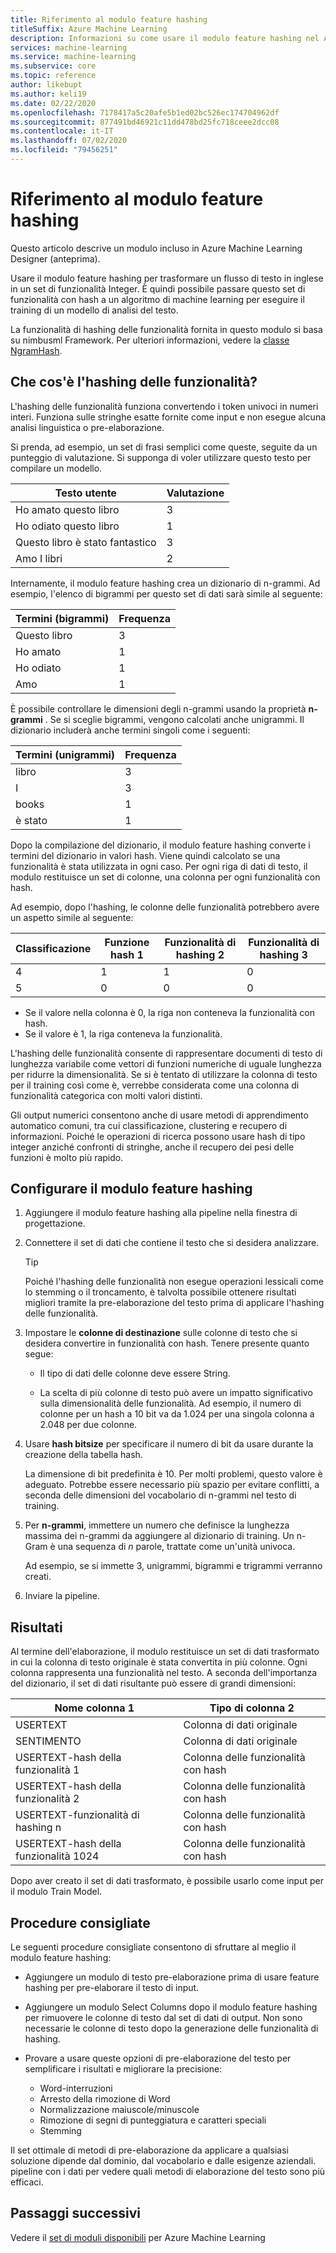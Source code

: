 ```yaml
---
title: Riferimento al modulo feature hashing
titleSuffix: Azure Machine Learning
description: Informazioni su come usare il modulo feature hashing nel Azure Machine Learning per trasforma i dati di testo.
services: machine-learning
ms.service: machine-learning
ms.subservice: core
ms.topic: reference
author: likebupt
ms.author: keli19
ms.date: 02/22/2020
ms.openlocfilehash: 7178417a5c20afe5b1ed02bc526ec174704962df
ms.sourcegitcommit: 877491bd46921c11dd478bd25fc718ceee2dcc08
ms.contentlocale: it-IT
ms.lasthandoff: 07/02/2020
ms.locfileid: "79456251"
---
```

# <a name="feature-hashing-module-reference"></a>Riferimento al modulo feature hashing

Questo articolo descrive un modulo incluso in Azure Machine Learning Designer (anteprima).

Usare il modulo feature hashing per trasformare un flusso di testo in inglese in un set di funzionalità Integer. È quindi possibile passare questo set di funzionalità con hash a un algoritmo di machine learning per eseguire il training di un modello di analisi del testo.

La funzionalità di hashing delle funzionalità fornita in questo modulo si basa su nimbusml Framework. Per ulteriori informazioni, vedere la [classe NgramHash](https://docs.microsoft.com/python/api/nimbusml/nimbusml.feature_extraction.text.extractor.ngramhash?view=nimbusml-py-latest).

## <a name="what-is-feature-hashing"></a>Che cos'è l'hashing delle funzionalità?

L'hashing delle funzionalità funziona convertendo i token univoci in numeri interi. Funziona sulle stringhe esatte fornite come input e non esegue alcuna analisi linguistica o pre-elaborazione. 

Si prenda, ad esempio, un set di frasi semplici come queste, seguite da un punteggio di valutazione. Si supponga di voler utilizzare questo testo per compilare un modello.

|Testo utente|Valutazione|
|--------------|---------------|
|Ho amato questo libro|3|
|Ho odiato questo libro|1|
|Questo libro è stato fantastico|3|
|Amo I libri|2|

Internamente, il modulo feature hashing crea un dizionario di n-grammi. Ad esempio, l'elenco di bigrammi per questo set di dati sarà simile al seguente:

|Termini (bigrammi)|Frequenza|
|------------|---------------|
|Questo libro|3|
|Ho amato|1|
|Ho odiato|1|
|Amo|1|

È possibile controllare le dimensioni degli n-grammi usando la proprietà **n-grammi** . Se si sceglie bigrammi, vengono calcolati anche unigrammi. Il dizionario includerà anche termini singoli come i seguenti:

|Termini (unigrammi)|Frequenza|
|------------|---------------|
|libro|3|
|I|3|
|books|1|
|è stato|1|

Dopo la compilazione del dizionario, il modulo feature hashing converte i termini del dizionario in valori hash. Viene quindi calcolato se una funzionalità è stata utilizzata in ogni caso. Per ogni riga di dati di testo, il modulo restituisce un set di colonne, una colonna per ogni funzionalità con hash.

Ad esempio, dopo l'hashing, le colonne delle funzionalità potrebbero avere un aspetto simile al seguente:

|Classificazione|Funzione hash 1|Funzionalità di hashing 2|Funzionalità di hashing 3|
|-----|-----|-----|-----|
|4|1|1|0|
|5|0|0|0|

* Se il valore nella colonna è 0, la riga non conteneva la funzionalità con hash.
* Se il valore è 1, la riga conteneva la funzionalità.

L'hashing delle funzionalità consente di rappresentare documenti di testo di lunghezza variabile come vettori di funzioni numeriche di uguale lunghezza per ridurre la dimensionalità. Se si è tentato di utilizzare la colonna di testo per il training così come è, verrebbe considerata come una colonna di funzionalità categorica con molti valori distinti.

Gli output numerici consentono anche di usare metodi di apprendimento automatico comuni, tra cui classificazione, clustering e recupero di informazioni. Poiché le operazioni di ricerca possono usare hash di tipo integer anziché confronti di stringhe, anche il recupero dei pesi delle funzioni è molto più rapido.

## <a name="configure-the-feature-hashing-module"></a>Configurare il modulo feature hashing

1.  Aggiungere il modulo feature hashing alla pipeline nella finestra di progettazione.

1. Connettere il set di dati che contiene il testo che si desidera analizzare.

    > [!TIP]
    > Poiché l'hashing delle funzionalità non esegue operazioni lessicali come lo stemming o il troncamento, è talvolta possibile ottenere risultati migliori tramite la pre-elaborazione del testo prima di applicare l'hashing delle funzionalità. 

1. Impostare le **colonne di destinazione** sulle colonne di testo che si desidera convertire in funzionalità con hash. Tenere presente quanto segue:

    * Il tipo di dati delle colonne deve essere String.
    
    * La scelta di più colonne di testo può avere un impatto significativo sulla dimensionalità delle funzionalità. Ad esempio, il numero di colonne per un hash a 10 bit va da 1.024 per una singola colonna a 2.048 per due colonne.

1. Usare **hash bitsize** per specificare il numero di bit da usare durante la creazione della tabella hash.
    
    La dimensione di bit predefinita è 10. Per molti problemi, questo valore è adeguato. Potrebbe essere necessario più spazio per evitare conflitti, a seconda delle dimensioni del vocabolario di n-grammi nel testo di training.
    
1. Per **n-grammi**, immettere un numero che definisce la lunghezza massima dei n-grammi da aggiungere al dizionario di training. Un n-Gram è una sequenza di *n* parole, trattate come un'unità univoca.

    Ad esempio, se si immette 3, unigrammi, bigrammi e trigrammi verranno creati.

1. Inviare la pipeline.

## <a name="results"></a>Risultati

Al termine dell'elaborazione, il modulo restituisce un set di dati trasformato in cui la colonna di testo originale è stata convertita in più colonne. Ogni colonna rappresenta una funzionalità nel testo. A seconda dell'importanza del dizionario, il set di dati risultante può essere di grandi dimensioni:

|Nome colonna 1|Tipo di colonna 2|
|-------------------|-------------------|
|USERTEXT|Colonna di dati originale|
|SENTIMENTO|Colonna di dati originale|
|USERTEXT-hash della funzionalità 1|Colonna delle funzionalità con hash|
|USERTEXT-hash della funzionalità 2|Colonna delle funzionalità con hash|
|USERTEXT-funzionalità di hashing n|Colonna delle funzionalità con hash|
|USERTEXT-hash della funzionalità 1024|Colonna delle funzionalità con hash|

Dopo aver creato il set di dati trasformato, è possibile usarlo come input per il modulo Train Model.
 
## <a name="best-practices"></a>Procedure consigliate

Le seguenti procedure consigliate consentono di sfruttare al meglio il modulo feature hashing:

* Aggiungere un modulo di testo pre-elaborazione prima di usare feature hashing per pre-elaborare il testo di input. 

* Aggiungere un modulo Select Columns dopo il modulo feature hashing per rimuovere le colonne di testo dal set di dati di output. Non sono necessarie le colonne di testo dopo la generazione delle funzionalità di hashing.
    
* Provare a usare queste opzioni di pre-elaborazione del testo per semplificare i risultati e migliorare la precisione:

    * Word-interruzioni
    * Arresto della rimozione di Word
    * Normalizzazione maiuscole/minuscole
    * Rimozione di segni di punteggiatura e caratteri speciali
    * Stemming  

Il set ottimale di metodi di pre-elaborazione da applicare a qualsiasi soluzione dipende dal dominio, dal vocabolario e dalle esigenze aziendali. pipeline con i dati per vedere quali metodi di elaborazione del testo sono più efficaci.

## <a name="next-steps"></a>Passaggi successivi
            
Vedere il [set di moduli disponibili](module-reference.md) per Azure Machine Learning 

